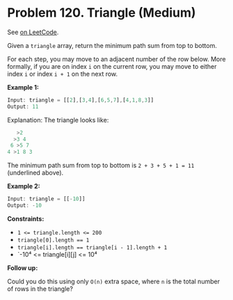 Problem 120. Triangle (Medium)
==============================

See [on LeetCode](https://leetcode.com/problems/triangle/).

Given a `triangle` array, return the minimum path sum from top to bottom.

For each step, you may move to an adjacent number of the row below. More formally, if you are on index `i` on the current row, you may move to either index `i` or index `i + 1` on the next row.

**Example 1:**

```Rust
Input: triangle = [[2],[3,4],[6,5,7],[4,1,8,3]]
Output: 11
```

Explanation: The triangle looks like:

```Rust
   >2
  >3 4
 6 >5 7
4 >1 8 3
```

The minimum path sum from top to bottom is `2 + 3 + 5 + 1 = 11` (underlined above).

**Example 2:**

```Rust
Input: triangle = [[-10]]
Output: -10
```

**Constraints:**

* `1 <= triangle.length <= 200`
* `triangle[0].length == 1`
* `triangle[i].length == triangle[i - 1].length + 1`
* `-10⁴ <= triangle[i][j] <= 10⁴

**Follow up:**

Could you do this using only `O(n)` extra space, where `n` is the total number of rows in the triangle?
